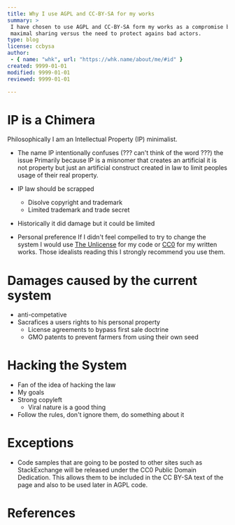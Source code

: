 ```yaml
---
title: Why I use AGPL and CC-BY-SA for my works
summary: >
 I have chosen to use AGPL and CC-BY-SA form my works as a compromise between my preference for
 maximal sharing versus the need to protect agains bad actors.
type: blog
license: ccbysa
author:
 - { name: "whk", url: "https://whk.name/about/me/#id" }
created: 9999-01-01
modified: 9999-01-01
reviewed: 9999-01-01

---
```


IP is a Chimera
===========================================================
Philosophically I am an Intellectual Property (IP) minimalist.

* The name IP intentionally confuses (??? can't think of the word ???) the issue
    Primarily because IP is a misnomer that
    creates an artificial it is
    not property but just an artificial construct created in law to limit peoples usage of
    their real property.

* IP law should be scrapped
    * Disolve copyright and trademark
    * Limited trademark and trade secret

* Historically it did damage but it could be limited


* Personal preference
If I didn't feel compelled to try to change the system I would use [The Unlicense](http://unlicense.org/)
for my code or [CC0](https://creativecommons.org/publicdomain/zero/1.0/) for my written works.
Those idealists reading this I strongly recommend you use them.  


Damages caused by the current system
===========================================================

* anti-competative
* Sacrafices a users rights to his personal property
    - License agreements to bypass first sale doctrine
    - GMO patents to prevent farmers from using their own seed



Hacking the System
===========================================================

* Fan of the idea of hacking the law
* My goals
* Strong copyleft
    * Viral nature is a good thing 
* Follow the rules, don't ignore them, do something about it



Exceptions
===========================================================

* Code samples that are going to be posted to other sites such as StackExchange will be released under the CC0 Public Domain
  Dedication.  This allows them to be included in the CC BY-SA text of the page and also to be used later in AGPL code.


References
============================================================
